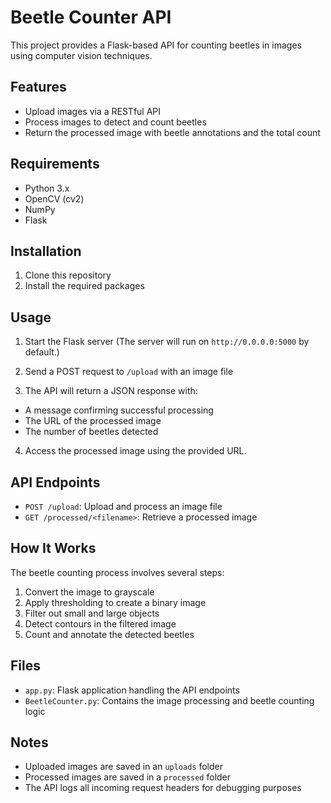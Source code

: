 # Beetle Counter API

This project provides a Flask-based API for counting beetles in images using computer vision techniques.

## Features

- Upload images via a RESTful API
- Process images to detect and count beetles
- Return the processed image with beetle annotations and the total count

## Requirements

- Python 3.x
- OpenCV (cv2)
- NumPy
- Flask

## Installation

1. Clone this repository
2. Install the required packages

## Usage

1. Start the Flask server (The server will run on `http://0.0.0.0:5000` by default.)

2. Send a POST request to `/upload` with an image file

3. The API will return a JSON response with:
- A message confirming successful processing
- The URL of the processed image
- The number of beetles detected

4. Access the processed image using the provided URL.

## API Endpoints

- `POST /upload`: Upload and process an image file
- `GET /processed/<filename>`: Retrieve a processed image

## How It Works

The beetle counting process involves several steps:

1. Convert the image to grayscale
2. Apply thresholding to create a binary image
3. Filter out small and large objects
4. Detect contours in the filtered image
5. Count and annotate the detected beetles

## Files

- `app.py`: Flask application handling the API endpoints
- `BeetleCounter.py`: Contains the image processing and beetle counting logic

## Notes

- Uploaded images are saved in an `uploads` folder
- Processed images are saved in a `processed` folder
- The API logs all incoming request headers for debugging purposes
